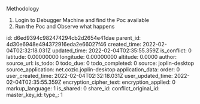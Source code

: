 Methodology

1.  Login to Debugger Machine and find the Poc available
2.  Run the Poc and Observe what happens

id: d6ed9394c982474294cb2d2654e41dae
parent_id: 4d30e6948e494372916eda2e66027f46
created_time: 2022-02-04T02:32:18.031Z
updated_time: 2022-02-04T02:35:55.359Z
is_conflict: 0
latitude: 0.00000000
longitude: 0.00000000
altitude: 0.0000
author: 
source_url: 
is_todo: 0
todo_due: 0
todo_completed: 0
source: joplin-desktop
source_application: net.cozic.joplin-desktop
application_data: 
order: 0
user_created_time: 2022-02-04T02:32:18.031Z
user_updated_time: 2022-02-04T02:35:55.359Z
encryption_cipher_text: 
encryption_applied: 0
markup_language: 1
is_shared: 0
share_id: 
conflict_original_id: 
master_key_id: 
type_: 1